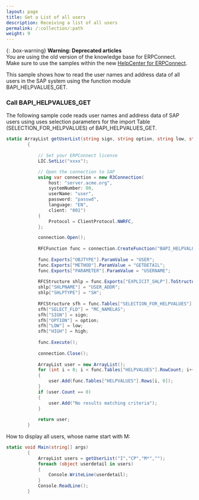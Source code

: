 ```yaml
---
layout: page
title: Get a List of all users
description: Receiving a list of all users
permalink: /:collection/:path
weight: 9
---
```


{: .box-warning}
**Warning: Deprecated articles** <br>
You are using the old version of the knowledge base for ERPConnect.<br>
Make sure to use the samples within the new [HelpCenter for ERPConnect](https://helpcenter.theobald-software.com/erpconnect/samples).

This sample shows how to read the user names and address data of all users in the SAP system using the function module BAPI_HELPVALUES_GET.<br>

### Call BAPI_HELPVALUES_GET

The following sample code reads user names and address data of SAP users using uses selection parameters for the import Table (SELECTION_FOR_HELPVALUES) of BAPI_HELPVALUES_GET.

```csharp
static ArrayList getUserList(string sign, string option, string low, string high)
        { 
  
            // Set your ERPConnect license
            LIC.SetLic("xxxx");

            // Open the connection to SAP
            using var connection = new R3Connection(
                host: "server.acme.org",
                systemNumber: 00,
                userName: "user",
                password: "passwd",
                language: "EN",
                client: "001")
            {
                Protocol = ClientProtocol.NWRFC,
            };

            connection.Open();    
  
            RFCFunction func = connection.CreateFunction("BAPI_HELPVALUES_GET");
  
            func.Exports["OBJTYPE"].ParamValue = "USER";
            func.Exports["METHOD"].ParamValue = "GETDETAIL";
            func.Exports["PARAMETER"].ParamValue = "USERNAME";
  
            RFCStructure shlp = func.Exports["EXPLICIT_SHLP"].ToStructure();
            shlp["SHLPNAME"] = "USER_ADDR";
            shlp["SHLPTYPE"] = "SH";
  
            RFCStructure sfh = func.Tables["SELECTION_FOR_HELPVALUES"].AddRow(); ;
            sfh["SELECT_FLD"] = "MC_NAMELAS";
            sfh["SIGN"] = sign;
            sfh["OPTION"] = option;
            sfh["LOW"] = low;
            sfh["HIGH"] = high;
  
            func.Execute();
  
            connection.Close();
  
            ArrayList user = new ArrayList();
            for (int i = 0; i < func.Tables["HELPVALUES"].RowCount; i++)
            {
                user.Add(func.Tables["HELPVALUES"].Rows[i, 0]);
            }
            if (user.Count == 0)
            {
                user.Add("No results matching criteria");
            }               
  
            return user;                           
        }
```

How to display all users, whose name start with M:

```csharp
static void Main(string[] args)
        {
            ArrayList users = getUserList("I","CP","M*","");
            foreach (object userdetail in users)
            {
                Console.WriteLine(userdetail);
            }
            Console.ReadLine();
        }
```
